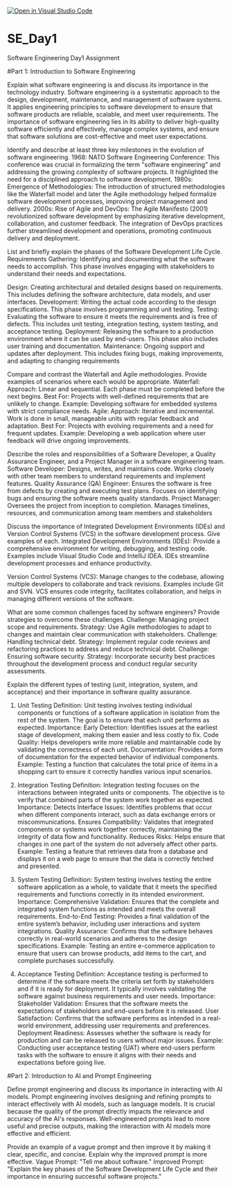 [![Open in Visual Studio Code](https://classroom.github.com/assets/open-in-vscode-2e0aaae1b6195c2367325f4f02e2d04e9abb55f0b24a779b69b11b9e10269abc.svg)](https://classroom.github.com/online_ide?assignment_repo_id=15586052&assignment_repo_type=AssignmentRepo)
# SE_Day1
Software Engineering Day1 Assignment


#Part 1: Introduction to Software Engineering

Explain what software engineering is and discuss its importance in the technology industry.
Software engineering is a systematic approach to the design, development, maintenance, and management of software systems. It applies engineering principles to software development to ensure that software products are reliable, scalable, and meet user requirements. The importance of software engineering lies in its ability to deliver high-quality software efficiently and effectively, manage complex systems, and ensure that software solutions are cost-effective and meet user expectations.


Identify and describe at least three key milestones in the evolution of software engineering.
1968: NATO Software Engineering Conference: This conference was crucial in formalizing the term "software engineering" and addressing the growing complexity of software projects. It highlighted the need for a disciplined approach to software development.
1980s: Emergence of Methodologies: The introduction of structured methodologies like the Waterfall model and later the Agile methodology helped formalize software development processes, improving project management and delivery.
2000s: Rise of Agile and DevOps: The Agile Manifesto (2001) revolutionized software development by emphasizing iterative development, collaboration, and customer feedback. The integration of DevOps practices further streamlined development and operations, promoting continuous delivery and deployment.


List and briefly explain the phases of the Software Development Life Cycle.
Requirements Gathering: Identifying and documenting what the software needs to accomplish. This phase involves engaging with stakeholders to understand their needs and expectations.

Design: Creating architectural and detailed designs based on requirements. This includes defining the software architecture, data models, and user interfaces.
Development: Writing the actual code according to the design specifications. This phase involves programming and unit testing.
Testing: Evaluating the software to ensure it meets the requirements and is free of defects. This includes unit testing, integration testing, system testing, and acceptance testing.
Deployment: Releasing the software to a production environment where it can be used by end-users. This phase also includes user training and documentation.
Maintenance: Ongoing support and updates after deployment. This includes fixing bugs, making improvements, and adapting to changing requirements


Compare and contrast the Waterfall and Agile methodologies. Provide examples of scenarios where each would be appropriate.
Waterfall:
Approach: Linear and sequential. Each phase must be completed before the next begins.
Best For: Projects with well-defined requirements that are unlikely to change. Example: Developing software for embedded systems with strict compliance needs.
Agile:
Approach: Iterative and incremental. Work is done in small, manageable units with regular feedback and adaptation.
Best For: Projects with evolving requirements and a need for frequent updates. Example: Developing a web application where user feedback will drive ongoing improvements.


Describe the roles and responsibilities of a Software Developer, a Quality Assurance Engineer, and a Project Manager in a software engineering team.
Software Developer: Designs, writes, and maintains code. Works closely with other team members to understand requirements and implement features.
Quality Assurance (QA) Engineer: Ensures the software is free from defects by creating and executing test plans. Focuses on identifying bugs and ensuring the software meets quality standards.
Project Manager: Oversees the project from inception to completion. Manages timelines, resources, and communication among team members and stakeholders


Discuss the importance of Integrated Development Environments (IDEs) and Version Control Systems (VCS) in the software development process. Give examples of each.
Integrated Development Environments (IDEs): Provide a comprehensive environment for writing, debugging, and testing code. Examples include Visual Studio Code and IntelliJ IDEA. IDEs streamline development processes and enhance productivity.

Version Control Systems (VCS): Manage changes to the codebase, allowing multiple developers to collaborate and track revisions. Examples include Git and SVN. VCS ensures code integrity, facilitates collaboration, and helps in managing different versions of the software.

What are some common challenges faced by software engineers? Provide strategies to overcome these challenges.
Challenge: Managing project scope and requirements.
Strategy: Use Agile methodologies to adapt to changes and maintain clear communication with stakeholders.
Challenge: Handling technical debt.
Strategy: Implement regular code reviews and refactoring practices to address and reduce technical debt.
Challenge: Ensuring software security.
Strategy: Incorporate security best practices throughout the development process and conduct regular security assessments.

Explain the different types of testing (unit, integration, system, and acceptance) and their importance in software quality assurance.
1. Unit Testing
Definition: Unit testing involves testing individual components or functions of a software application in isolation from the rest of the system. The goal is to ensure that each unit performs as expected.
Importance:
Early Detection: Identifies issues at the earliest stage of development, making them easier and less costly to fix.
Code Quality: Helps developers write more reliable and maintainable code by validating the correctness of each unit.
Documentation: Provides a form of documentation for the expected behavior of individual components.
Example: Testing a function that calculates the total price of items in a shopping cart to ensure it correctly handles various input scenarios.

2. Integration Testing
Definition: Integration testing focuses on the interactions between integrated units or components. The objective is to verify that combined parts of the system work together as expected.
Importance:
Detects Interface Issues: Identifies problems that occur when different components interact, such as data exchange errors or miscommunications.
Ensures Compatibility: Validates that integrated components or systems work together correctly, maintaining the integrity of data flow and functionality.
Reduces Risks: Helps ensure that changes in one part of the system do not adversely affect other parts.
Example: Testing a feature that retrieves data from a database and displays it on a web page to ensure that the data is correctly fetched and presented.

3. System Testing
Definition: System testing involves testing the entire software application as a whole, to validate that it meets the specified requirements and functions correctly in its intended environment.
Importance:
Comprehensive Validation: Ensures that the complete and integrated system functions as intended and meets the overall requirements.
End-to-End Testing: Provides a final validation of the entire system’s behavior, including user interactions and system integrations.
Quality Assurance: Confirms that the software behaves correctly in real-world scenarios and adheres to the design specifications.
Example: Testing an entire e-commerce application to ensure that users can browse products, add items to the cart, and complete purchases successfully.

4. Acceptance Testing
Definition: Acceptance testing is performed to determine if the software meets the criteria set forth by stakeholders and if it is ready for deployment. It typically involves validating the software against business requirements and user needs.
Importance:
Stakeholder Validation: Ensures that the software meets the expectations of stakeholders and end-users before it is released.
User Satisfaction: Confirms that the software performs as intended in a real-world environment, addressing user requirements and preferences.
Deployment Readiness: Assesses whether the software is ready for production and can be released to users without major issues.
Example: Conducting user acceptance testing (UAT) where end-users perform tasks with the software to ensure it aligns with their needs and expectations before going live.


#Part 2: Introduction to AI and Prompt Engineering

Define prompt engineering and discuss its importance in interacting with AI models.
Prompt engineering involves designing and refining prompts to interact effectively with AI models, such as language models. It is crucial because the quality of the prompt directly impacts the relevance and accuracy of the AI's responses. Well-engineered prompts lead to more useful and precise outputs, making the interaction with AI models more effective and efficient.

Provide an example of a vague prompt and then improve it by making it clear, specific, and concise. Explain why the improved prompt is more effective.
Vague Prompt: "Tell me about software."
Improved Prompt: "Explain the key phases of the Software Development Life Cycle and their importance in ensuring successful software projects."
